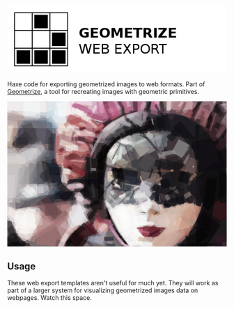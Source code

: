 [![Project logo](https://github.com/Tw1ddle/geometrize-web-export/blob/master/screenshots/geometrize_web_export_logo.png?raw=true "Geometrize Web Export - recreating images as geometric shapes logo")](https://github.com/Tw1ddle/geometrize-lib)

Haxe code for exporting geometrized images to web formats. Part of [Geometrize](https://github.com/Tw1ddle/geometrize-lib), a tool for recreating images with geometric primitives.

[![Geometrized Venetian Mask](https://github.com/Tw1ddle/geometrize-web-export/blob/master/screenshots/venetian_mask.jpg?raw=true "Geometrized Venetian Mask")](http://www.samcodes.co.uk/project/geometrize-lib/)

## Usage

These web export templates aren't useful for much yet. They will work as part of a larger system for visualizing geometrized images data on webpages. Watch this space.